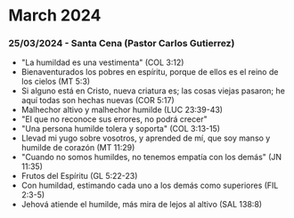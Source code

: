 # March 2024

### 25/03/2024 - Santa Cena (Pastor Carlos Gutierrez) 
- "La humildad es una vestimenta" (COL 3:12)
- Bienaventurados los pobres en espíritu, porque de ellos es el reino de los cielos (MT 5:3)
- Si alguno está en Cristo, nueva criatura es; las cosas viejas pasaron; he aquí todas son hechas nuevas (COR 5:17)
- Malhechor altivo y malhechor humilde (LUC 23:39-43)
- "El que no reconoce sus errores, no podrá crecer"
- "Una persona humilde tolera y soporta" (COL 3:13-15)
- Llevad mi yugo sobre vosotros, y aprended de mí, que soy manso y humilde de corazón (MT 11:29)
- "Cuando no somos humildes, no tenemos empatía con los demás" (JN 11:35)
- Frutos del Espíritu (GL 5:22-23)
- Con humildad, estimando cada uno a los demás como superiores (FIL 2:3-5)
- Jehová atiende el humilde, más mira de lejos al altivo (SAL 138:8)
